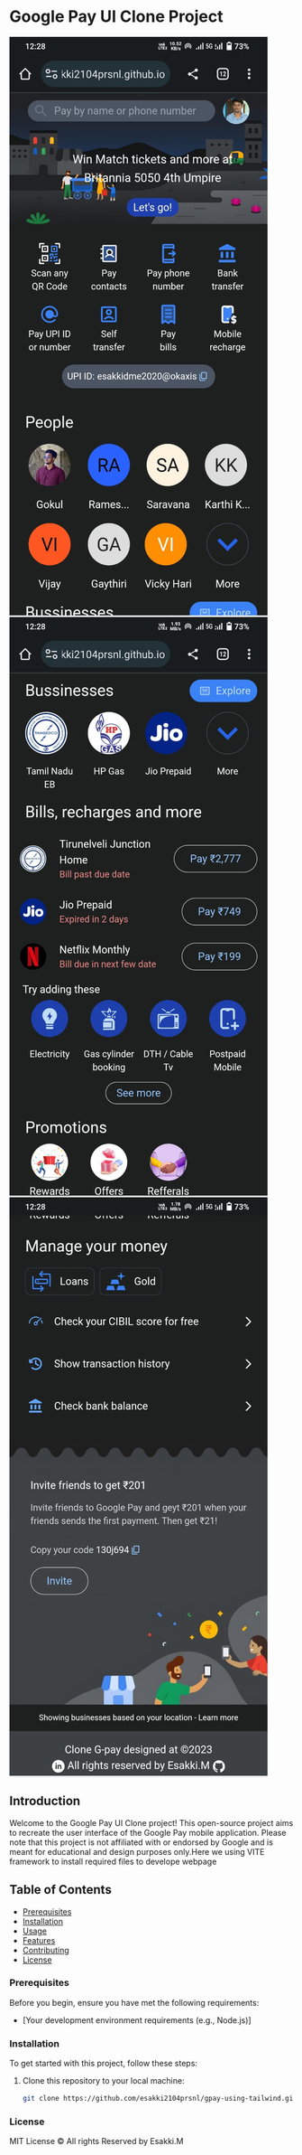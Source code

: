 # Google Pay UI Clone Project

![Project Preview](./public/images/output-1.jpeg)
![Project Preview](./public/images/output-2.jpeg)
![Project Preview](./public/images/output-3.jpeg)


## Introduction

Welcome to the Google Pay UI Clone project! This open-source project aims to recreate the user interface of the Google Pay mobile application. Please note that this project is not affiliated with or endorsed by Google and is meant for educational and design purposes only.Here we using VITE framework to install required files to develope webpage

## Table of Contents


  - [Prerequisites](#prerequisites)
  - [Installation](#installation)
- [Usage](#usage)
- [Features](#features)
- [Contributing](#contributing)
- [License](#license)

### Prerequisites

Before you begin, ensure you have met the following requirements:

- [Your development environment requirements (e.g., Node.js)]

### Installation

To get started with this project, follow these steps:

1. Clone this repository to your local machine:

   ```bash
   git clone https://github.com/esakki2104prsnl/gpay-using-tailwind.git

### License
MIT License &copy; All rights Reserved by Esakki.M